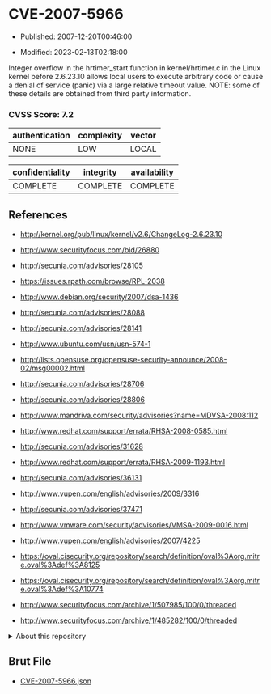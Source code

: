# CVE-2007-5966

- Published: 2007-12-20T00:46:00

- Modified: 2023-02-13T02:18:00

Integer overflow in the hrtimer_start function in kernel/hrtimer.c in the Linux kernel before 2.6.23.10 allows local users to execute arbitrary code or cause a denial of service (panic) via a large relative timeout value. NOTE: some of these details are obtained from third party information.

### CVSS Score: **7.2**

| authentication | complexity | vector |
| --- | --- | --- |
| NONE | LOW | LOCAL |

| confidentiality | integrity | availability |
| --- | --- | --- |
| COMPLETE | COMPLETE | COMPLETE |

## References

* http://kernel.org/pub/linux/kernel/v2.6/ChangeLog-2.6.23.10

* http://www.securityfocus.com/bid/26880

* http://secunia.com/advisories/28105

* https://issues.rpath.com/browse/RPL-2038

* http://www.debian.org/security/2007/dsa-1436

* http://secunia.com/advisories/28088

* http://secunia.com/advisories/28141

* http://www.ubuntu.com/usn/usn-574-1

* http://lists.opensuse.org/opensuse-security-announce/2008-02/msg00002.html

* http://secunia.com/advisories/28706

* http://secunia.com/advisories/28806

* http://www.mandriva.com/security/advisories?name=MDVSA-2008:112

* http://www.redhat.com/support/errata/RHSA-2008-0585.html

* http://secunia.com/advisories/31628

* http://www.redhat.com/support/errata/RHSA-2009-1193.html

* http://secunia.com/advisories/36131

* http://www.vupen.com/english/advisories/2009/3316

* http://secunia.com/advisories/37471

* http://www.vmware.com/security/advisories/VMSA-2009-0016.html

* http://www.vupen.com/english/advisories/2007/4225

* https://oval.cisecurity.org/repository/search/definition/oval%3Aorg.mitre.oval%3Adef%3A8125

* https://oval.cisecurity.org/repository/search/definition/oval%3Aorg.mitre.oval%3Adef%3A10774

* http://www.securityfocus.com/archive/1/507985/100/0/threaded

* http://www.securityfocus.com/archive/1/485282/100/0/threaded

<details>
<summary>About this repository</summary> 

  This repository is part of the project [Live Hack CVE](https://github.com/Live-Hack-CVE). Main website can be found [www.live-hack.org](https://www.live-hack.org) 
  
  Made by [Sn0wAlice](https://github.com/Sn0wAlice) for the people that care about security and need to have a feed of the latest CVEs. Hope you enjoy it, don't forget to star the repo and follow me on [Twitter](https://twitter.com/Sn0wAlice) and [Github](https://github.com/Sn0wAlice). And that is my [personnal website](https://www.alice-snow.me/)

  - [Home Page](https://github.com/Live-Hack-CVE)
  - [Framework](https://github.com/Live-Hack-CVE/cve-framework)
  - [CVE database](https://github.com/Live-Hack-CVE/full_database)
  - [Changelog](https://github.com/Live-Hack-CVE/Changelog)
</details>

## Brut File

* [CVE-2007-5966.json](https://raw.githubusercontent.com/Live-Hack-CVE/full_database/main/cves/2007/CVE-2007-5966.json)

